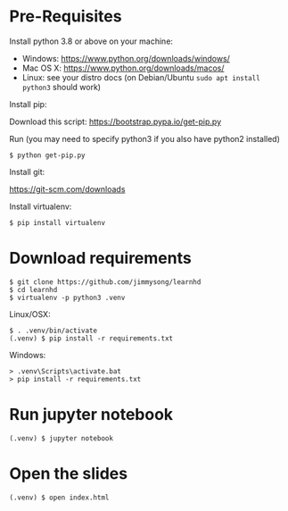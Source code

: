 # Pre-Requisites

Install python 3.8 or above on your machine:

 * Windows: https://www.python.org/downloads/windows/
 * Mac OS X: https://www.python.org/downloads/macos/
 * Linux: see your distro docs (on Debian/Ubuntu `sudo apt install python3` should work)

Install pip:

Download this script: https://bootstrap.pypa.io/get-pip.py

Run (you may need to specify python3 if you also have python2 installed)

    $ python get-pip.py

Install git:

https://git-scm.com/downloads

Install virtualenv:

    $ pip install virtualenv

# Download requirements

    $ git clone https://github.com/jimmysong/learnhd
    $ cd learnhd
    $ virtualenv -p python3 .venv

Linux/OSX:

    $ . .venv/bin/activate
    (.venv) $ pip install -r requirements.txt

Windows:

    > .venv\Scripts\activate.bat
    > pip install -r requirements.txt

# Run jupyter notebook

    (.venv) $ jupyter notebook

# Open the slides

    (.venv) $ open index.html
